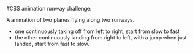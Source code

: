 #CSS animation runway challenge:

A animation of two planes flying along two runways.

* one continuously taking off from left to right, start from slow to fast
* the other continuously landing from right to left, with a jump when just landed, start from fast to slow.
